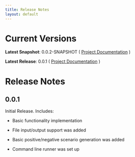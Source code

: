 ```yaml
---
title: Release Notes
layout: default
---
```


# Current Versions

**Latest Snapshot**: 0.0.2-SNAPSHOT ( [Project Documentation](/aerial/0.0.2-SNAPSHOT) )

**Latest Release**: 0.0.1 ( [Project Documentation](/aerial/0.0.1) )

# Release Notes

## 0.0.1

Initial Release. Includes:

* Basic functionality implementation

* File input/output support was added

* Basic positive/negative scenario generation was added

* Command line runner was set up